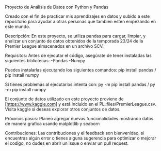 Proyecto de Análisis de Datos con Python y Pandas
 
Creado con el fin de practicar mis aprendizajes en datos y subido a este repositorio para ayudar a otras personas
que tambien esten empezando en este mundo.

Descripción:
  En este proyecto, se utiliza pandas para cargar, limpiar, y analizar un conjunto de datos obtenidos de la 
  temporada 23/24 de la Premier League almacenados en un archivo SCV. 

Requisitos:
  Antes de ejecutar el código, asegúrate de tener instaladas las siguientes bibliotecas:
    -Pandas
    -Numpy

  Puedes instalarlas ejecutando los siguientes comandos:
    pip install pandas /
    pip install numpy

  Si tienes problemas al ejecutarlos intenta con:
    py -m pip install pandas /
    py -m pip install numpy
  
El conjunto de datos utilizado en este proyecto proviene de [https://www.kaggle.com] y está incluido en el PL_files/PremierLeague.csv. 
Visita kaggle si deseas explorar otros conjuntos de datos.

Próximos pasos:
  Planeo agregar nuevas funcionalidades mostrando datos de manera grafica usando matplotlib y seaborn
  
Contribuciones:
  Las contribuciones y el feedback son bienvenidao, si encuentras algún error o tienes alguna sugerencia para optimizar o mejorar el codigo, 
  no dudes en abrir un issue o enviar un pull request.

